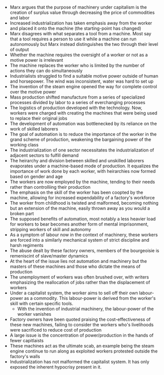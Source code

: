 - Marx argues that the purpose of machinery under capitalism is the creation of surplus value through decreasing the price of commodities and labor
- Increased industrialization has taken emphasis away from the worker and placed it onto the machine (the starting-point has changed)
- Marx disagrees with what separates a tool from a machine. Most say that a tool requires a person to use it while a machine can run autonomously but Marx instead distinguishes the two through their level of output
- Whether the machine requires the oversight of a worker or not as a motive power is irrelevant
- The machine replaces the worker who is limited by the number of actions they can do simultaneously
- Industrialists struggled to find a suitable motive power outside of human and horsepower. The wind was inconsistent, water was hard to set up
- The invention of the steam engine opened the way for complete control over the motive power
- Mass production shifted manufacture from a series of specialized processes divided by labor to a series of everchanging processes
- The logistics of production developed with the technology. Now, workers were charged with creating the machines that were being used to replace their original jobs
- The development of automation was bottlenecked by its reliance on the work of skilled laborers
- The goal of automation is to reduce the importance of the worker in the grand scheme of production, weakening the bargaining power of the working class
- The industrialization of one sector necessitates the industrialization of adjacent sectors to fulfill demand
- The heirarchy and division between skilled and unskilled laborers evaporates under a machine-based mode of production. It equalizes the importance of work done by each worker, with heirarchies now formed based on gender and age
- The workers are now employed by the machine, tending to their needs rather than controlliing their production
- The emphasis on the skill of the worker has been coopted by the machine, allowing for increased expendability of a factory's workforce
- The worker from childhood is twisted and malformed, becoming nothing but an extension of the machine, easily thrown away as you would a broken part
- The supposed benefits of automation, most notably a less heavier load for workers to bear becomes another form of mental imprisonment, stripping workers of skill and autonomy
- As a symptom of labour now in the context of machinery, these workers are forced into a similarly mechanical system of strict discipline and harsh regiments
- The abuse dealt by these factory owners, members of the bourgeoisie is remeniscint of slave/master dynamics
- At the heart of the issue lies not automation and machinery but the masters of these machines and those who dictate the means of production
- The unemployment of workers was often brushed over, with writers emphasizing the reallocation of jobs rather than the displacement of workers
- Under a capitalist system, the worker aims to sell off their own labour-power as a commodity. This labour-power is derived from the worker's skill with certain specific tools.
	- With the invention of industrial machinery, the labour-power of the worker vanishes
- Factory owners have been quoted praising the cost-effectiveness of these new machines, failing to consider the workers who's livelihoods were sacrificed to reduce cost of production
- A large issue is the concentration of power/production in the hands of fewer capitlaists
- These machines act as the ultimate scab, an example being the steam engine continue to run along as exploited workers protested outside the factory's walls
- Industrialization has not malformed the capitalist system. It has only exposed the inherent hypocrisy present in it.